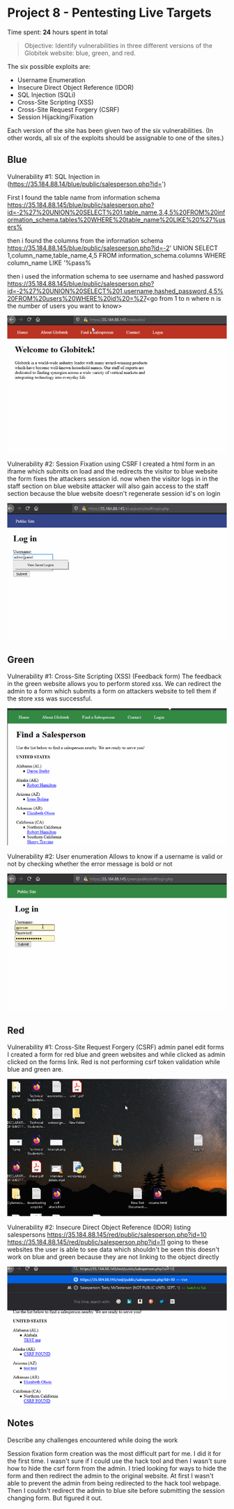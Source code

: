 # Project 8 - Pentesting Live Targets

Time spent: **24** hours spent in total

> Objective: Identify vulnerabilities in three different versions of the Globitek website: blue, green, and red.

The six possible exploits are:
* Username Enumeration
* Insecure Direct Object Reference (IDOR)
* SQL Injection (SQLi)
* Cross-Site Scripting (XSS)
* Cross-Site Request Forgery (CSRF)
* Session Hijacking/Fixation

Each version of the site has been given two of the six vulnerabilities. (In other words, all six of the exploits should be assignable to one of the sites.)

## Blue

Vulnerability #1:  SQL Injection in (https://35.184.88.14/blue/public/salesperson.php?id=')

First I found the table name from information schema
https://35.184.88.145/blue/public/salesperson.php?id=-2%27%20UNION%20SELECT%201,table_name,3,4,5%20FROM%20information_schema.tables%20WHERE%20table_name%20LIKE%20%27%users%

then i found the columns from the information schema
https://35.184.88.145/blue/public/salesperson.php?id=-2' UNION SELECT 1,column_name,table_name,4,5 FROM information_schema.columns WHERE column_name LIKE '%pass%

then i used the information schema to see username and hashed password
https://35.184.88.145/blue/public/salesperson.php?id=-2%27%20UNION%20SELECT%201,username,hashed_password,4,5%20FROM%20users%20WHERE%20id%20=%27<go from 1 to n where n is the number of users you want to know>

<img src='sqli.gif'>

Vulnerability #2:  Session Fixation using CSRF
I created a html form in an iframe which submits on load and the redirects the visitor to blue website
the form fixes the attackers session id.
now when the visitor logs in in the staff section on blue website attacker will also gain access to the staff section because the blue website doesn't regenerate session id's on login

<img src='session.gif'>

## Green

Vulnerability #1: Cross-Site Scripting (XSS) (Feedback form)
The feedback in the green website allows you to perform stored xss. We can redirect the admin to a form which submits a form on attackers website to tell them if the store xss was successful.

<img src='xss.gif'>

Vulnerability #2: User enumeration
Allows to know if a username is valid or not by checking whether the error message is bold or not

<img src='ue.gif'>

## Red

Vulnerability #1: Cross-Site Request Forgery (CSRF) admin panel edit forms
I created a form for red blue and green websites and while clicked as admin clicked on the forms link. Red is not performing csrf token validation while blue and green are.

<img src='csrf.gif'>

Vulnerability #2: Insecure Direct Object Reference (IDOR) listing salespersons
https://35.184.88.145/red/public/salesperson.php?id=10
https://35.184.88.145/red/public/salesperson.php?id=11
going to these websites the user is able to see data which shouldn't be seen
this doesn't work on blue and green because they are not linking to the object directly

<img src='idor.gif'>

## Notes

Describe any challenges encountered while doing the work

Session fixation form creation was the most difficult part for me. I did it for the first time. I wasn't sure if I could use the hack tool and then I wasn't sure how to hide the csrf form from the admin. I tried looking for ways to hide the form and then redirect the admin to the original website. At first I wasn't able to prevent the admin from being redirected to the hack tool webpage. Then I couldn't redirect the admin to blue site before submitting the session changing form. But figured it out.